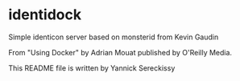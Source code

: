 identidock
==========

Simple identicon server based on monsterid from Kevin Gaudin

From "Using Docker" by Adrian Mouat published by O'Reilly Media.

This README file is written by Yannick Sereckissy


